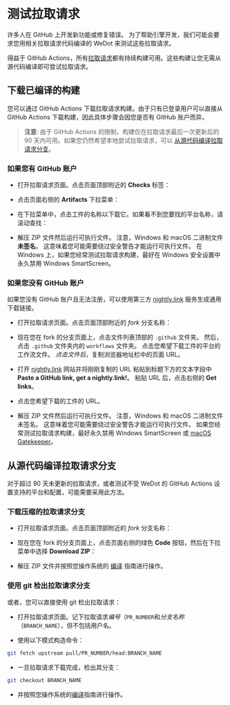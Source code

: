 # 测试拉取请求

许多人在 GitHub 上开发新功能或修复错误。
为了帮助引擎开发，我们可能会要求您用相关拉取请求代码编译的 WeDot 来测试这些拉取请求。

得益于 GitHub Actions，所有[拉取请求](https://github.com/WeDot-Engine/WeDot/pulls)都有持续构建可用。这些构建让您无需从源代码编译即可尝试拉取请求。

## 下载已编译的构建

您可以通过 GitHub Actions 下载拉取请求构建。由于只有已登录用户可以直接从 GitHub Actions 下载构建，因此具体步骤会因您是否有 GitHub 账户而异。

> **注意**:
> 由于 GitHub Actions 的限制，构建仅在拉取请求最后一次更新后的 90 天内可用。如果您仍然希望本地尝试拉取请求，可以 [从源代码编译拉取请求分支](#从源代码编译拉取请求分支)。

### 如果您有 GitHub 账户

- 打开拉取请求页面。点击页面顶部附近的 **Checks** 标签：

<!-- ![访问 Checks](img/testing_pull_requests_access_checks.webp) -->

- 点击页面右侧的 **Artifacts** 下拉菜单：

<!-- ![Checks Artifacts](img/testing_pull_requests_checks_artifacts.webp) -->

- 在下拉菜单中，点击工件的名称以下载它。如果看不到您要找的平台名称，请滚动查找：

<!-- ![Artifacts 列表](img/testing_pull_requests_checks_artifacts_list.webp) -->

- 解压 ZIP 文件然后运行可执行文件。
  注意，Windows 和 macOS 二进制文件 **未签名**。
  这意味着您可能需要绕过安全警告才能运行可执行文件。
  在 Windows 上，如果您经常测试拉取请求构建，最好在 Windows 安全设置中永久禁用 Windows SmartScreen。
  <!-- TODO：在 macOS 上，请参阅[在 macOS 上运行](doc_running_on_macos)以了解如何绕过 Gatekeeper。 -->

### 如果您没有 GitHub 账户

如果您没有 GitHub 账户且无法注册，可以使用第三方 [nightly.link](https://nightly.link) 服务生成通用下载链接。

- 打开拉取请求页面。点击页面顶部附近的 *fork* 分支名称：

<!-- ![访问 fork](img/testing_pull_requests_access_fork.png) -->

- 现在您在 fork 的分支页面上，点击文件列表顶部的 `.github` 文件夹。
  然后，点击 `.github` 文件夹内的 `workflows` 文件夹。
  点击您希望下载工件的平台的工作流文件。
  *点击文件后*，复制浏览器地址栏中的页面 URL。

- 打开 [nightly.link](https://nightly.link) 网站并将刚刚复制的 URL 粘贴到标题下方的文本字段中 **Paste a GitHub link, get a nightly.link!**。
  粘贴 URL 后，点击右侧的 **Get links**。
  <!-- 如果您粘贴的 URL 格式正确，您应该会看到类似以下页面的内容： -->

<!-- ![nightly.link 页面](img/testing_pull_requests_nightly_link.png) -->

- 点击您希望下载的工件的 URL。

- 解压 ZIP 文件然后运行可执行文件。
  注意，Windows 和 macOS 二进制文件未签名。
  这意味着您可能需要绕过安全警告才能运行可执行文件。
  如果您经常测试拉取请求构建，最好永久禁用 Windows SmartScreen 或 [macOS Gatekeeper](https://disable-gatekeeper.github.io/)。

## 从源代码编译拉取请求分支

对于超过 90 天未更新的拉取请求，或者测试不受 WeDot 的 GitHub Actions 设置支持的平台和配置，可能需要采用此方法。

### 下载压缩的拉取请求分支

- 打开拉取请求页面。点击页面顶部附近的 *fork* 分支名称：

<!-- ![访问 fork](img/testing_pull_requests_access_fork.png) -->

- 现在您在 fork 的分支页面上，点击页面右侧的绿色 **Code** 按钮，然后在下拉菜单中选择 **Download ZIP**：

<!-- ![下载 ZIP](img/testing_pull_requests_fork_zip.png) -->

- 解压 ZIP 文件并按照您操作系统的 [编译](toc-devel-compiling) 指南进行操作。

### 使用 git 检出拉取请求分支

或者，您可以直接使用 git 检出拉取请求：

- 打开拉取请求页面。记下拉取请求*编号*（`PR_NUMBER`和*分支名称*（`BRANCH_NAME`），但不包括用户名。

<!-- ![命令行检出](img/testing_pull_requests_command_line_checkout.webp) -->

- 使用以下模式构造命令：

```sh
git fetch upstream pull/PR_NUMBER/head:BRANCH_NAME
```

<!-- 所以对于上面的拉取请求，实际命令将是：

```sh
# 获取 PR 分支
git fetch upstream pull/48734/head:editor_file_dialog_filter_sort
``` -->

- 一旦拉取请求下载完成，检出其分支：

```sh
git checkout BRANCH_NAME
```

- 并按照您操作系统的[编译]()指南进行操作。
<!-- TODO：https://docs.godotengine.org/en/latest/contributing/development/compiling/index.html -->
